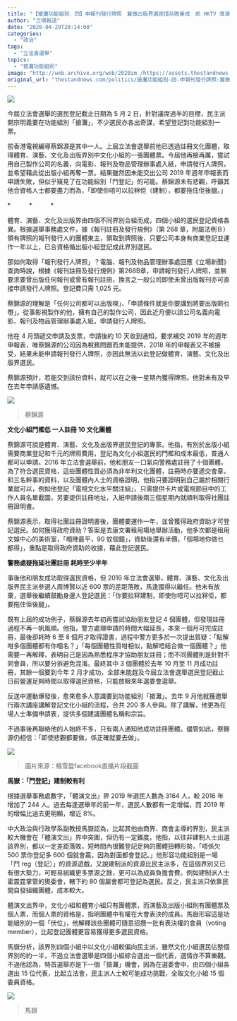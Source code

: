 ```yaml
---
title: "【搶灘功能組別．四】申報刊發行牌照　冀做出版界選民惜功敗垂成　前 HKTV 導演：悲觀都要做"
author: "立場報道"
date: "2020-04-29T20:14:00"
categories:
  - "政治"
tags:
  - "立法會選舉"
topics:
  - "搶灘功能組別"
image: "http://web.archive.org/web/2020im_/https://assets.thestandnews.com/media/photos/20200429-1820copy_u4222.png"
original_url: "thestandnews.com/politics/搶灘功能組別-四-申報刊發行牌照-冀做出版界選民惜功敗垂成-前-hktv-導演-悲觀都要做"
---
```

![](http://web.archive.org/web/2020im_/https://assets.thestandnews.com/media/photos/20200429-1820copy_u4222.png)

今屆立法會選舉的選民登記截止日期為 5 月 2 日，針對議席過半的目標，民主派開宗明義要在功能組別「搶灘」，不少選民亦各出奇謀，希望登記到功能組別一票。

前香港電視編導蔡錦源是其中一人。上屆立法會選舉前他已透過註冊文化團體，取得體育、演藝、文化及出版界別中文化小組的一張團體票。今屆他再接再厲，嘗試用自己製作公司的名義，向電影、報刊及物品管理辦事處入紙，申請發行人牌照，並希望藉此從出版小組再奪一票。結果雖然因未能交出公司 2019 年週年申報表而申請失敗，但似乎窺見了在功能組別「鬥登記」的可能。蔡錦源未有悲觀，呼籲其他合資格人士都要盡力而為，「即使你唔可以拉冧佢（建制），都要拖住佢後腿。」

\*　　　\*　　　\*

體育、演藝、文化及出版界由四個不同界別合組而成，四個小組的選民登記資格各異。根據選舉事務處文件，據《報刊註冊及發行規例》（第 268 章，附屬法例Ｂ）領有牌照的報刊發行人的團體東主，領取到牌照後，只要公司本身有商業登記並運作一年以上，已合資格循出版小組登記成此界別選民。

那如何取得「報刊發行人牌照」？電腦、報刊及物品管理辦事處回應《立場新聞》查詢時說，根據《報刊註冊及發行規例》第268B章，申請報刊發行人牌照，並無要求要曾出版任何報刊或曾有報刊註冊，換言之一般公司即使未曾出版報刊亦可直接申請發行人牌照。登記費只需 1,025 元。

蔡錦源的理解是「任何公司都可以出版㗎」、「申請條件就是你要講到將要出版啲乜嘢」。從事影視製作的他，擁有自己的製作公司，因此近月便以該公司名義向電影、報刊及物品管理辦事處入紙，申請發行人牌照。

他在 4 月頭遞交申請及支票，申請後約 10 天收到通知，要求補交 2019 年的週年申報表，唯蔡錦源的公司因為稅務問題而未能提供，2018 年的申報表又不被接受，結果未能申請報刊發行人牌照，亦因此無法以此登記做體育、演藝、文化及出版界選民。

蔡錦源預計，若能交到該份資料，就可以在之後一星期內獲得牌照。他對未有及早在去年申請感遺憾。

![](http://web.archive.org/web/2020im_/https://assets.thestandnews.com/media/photos/93045173_10220031808537948_4375175814547767296_o_HOUoq.jpg)
> 蔡錦源

**文化小組門檻低 一人註冊 10 文化團體**

蔡錦源可說是體育、演藝、文化及出版界選民登記的專家。他指，有別於出版小組需要商業登記和千元的牌照費用，登記為文化小組選民的門檻和成本最低，普通人都可以申請。2016 年立法會選舉前，他和朋友一口氣向警務處註冊了十個團體。為了符合選民資格，這些團體性質必須為非牟利文化團體，註冊時亦要遞交會章，和三名幹事的資料，以及團體內人士的資格證明，他指只要證明到自己屬於相關行業就可以，例如他登記「電視文化水平關注組」，只需提供卡片或電視節目中的工作人員名單截圖，另要提供註冊地址，入紙申請後兩三個星期內就順利取得社團註冊證明書。

蔡錦源表示，取得社團註冊證明書後，團體要運作一年，並曾獲得政府資助才可登記選民。如何獲得政府資助？答案是去康文署租用場地舉辦活動，他多次都是租用文娛中心的美術室，「嗰陣最平，90 蚊個鐘」，資助後還有半價，「個場地你做乜都得」，重點是取得政府資助的收據，藉此登記選民。

**警務處疑拖延社團註冊 耗時至少半年**

事後他和朋友成功取得選民資格，但 2016 年立法會選舉，體育、演藝、文化及出版界民主派參選人周博賢以近 600 票的差距落敗，馬逢國得以繼任。他未有放棄，選舉後繼續鼓勵身邊人登記選民：「你要拉冧建制，即使你唔可以拉冧佢，都要拖住佢後腿」。

既有上屆的成功例子，蔡錦源去年初再嘗試協助朋友登記 4 個團體，但發現註冊過程不再一帆風順。他指，警方處理申請的時間大幅延長，本來一個月可完成註冊，最後卻耗時 6 至 8 個月才取得證書，過程中警方更多於一次提出質疑：「點解咁多個團體都有你嗰名？」「每個團體性質咁相似，點解唔結合做一個團體？」他需要一再解釋，表明自己是因為熟悉程序才協助朋友註冊；而不同團體則是針對不同會員，所以要分拆避免混淆。最終其中 3 個團體於去年 10 月至 11 月成功註冊，其餘一個要到今年 2 月才成功，全部未能趕及今屆立法會選舉選民登記截止日前營運足夠時間以取得選民資格，只能放眼來年選委會選舉。

反送中運動爆發後，愈來愈多人意識要到功能組別「搶灘」。去年 9 月他就獲邀舉行兩次講座講解登記文化小組的流程，合共 200 多人參與。除了講解，他更為在場人士準備申請表，提供多個建議團體名稱和宗旨。

不過事後再聯絡他的人始終不多，只有兩人通知他成功註冊團體。儘管如此，蔡錦源仍相信：「即使悲觀都要做，係正確就要去做」。

![](http://web.archive.org/web/2020im_/https://assets.thestandnews.com/media/photos/art_xSEC5.png)
> 圖片來源：楊雪盈facebook直播片段截圖

**馬嶽：「鬥登記」建制較有利** 

根據選舉事務處數字，「體演文出」界 2019 年選民人數為 3164 人，較 2016 年增加了 244 人。過去每逢選舉年的前一年，選民人數都有一定增幅，而 2019 年的增幅比過去更明顯，增近 8%。

中大政治與行政學系副教授馬嶽認為，比起其他由商界、商會主導的界別，民主派較大機會在「體演文出」界中突圍，但仍有一定難度。他指，以往非建制人士出選該界別，都以一定差距落敗，短時間內很難登記足夠的團體扭轉形勢，「唔係欠 500 票你登記多 600 個就會贏，因為對面都會登記。」他形容功能組別是一場「鬥 reg（登記）」的資源遊戲，又說建制派的資源比民主派多，在這個界別又已有很大勢力，可輕易組織更多票源之餘，更可以為成員負擔會費。例如建制派人士霍震霆掌管的奧委會，轄下約 80 個屬會都可登記為選民。反之，民主派只依靠民間自發組織團體，成本較大。

體演文出界中，文化小組和體育小組只有團體票，而演藝及出版小組則有團體票及個人票，而個人票的資格是，指明團體中有權在大會表決的成員。馬嶽形容這是功能組別的一個「伏位」，他解釋該些團體可隨意招攬一批有表決權的會員（voting member），比起登記團體更容易獲得更多選民資格。

馬嶽分析，該界別四個小組中以文化小組較偏向民主派，雖然文化小組選民佔整個界別的約一半，不過立法會選舉是四個小組綜合選出一個代表，選情亦不算樂觀。不過他認為，特首選舉亦是下一個「搶灘」機會，因為在選委會中，由四個小組各選出 15 位代表，比起立法會，民主派人士較可能成功挑戰，全取文化小組 15 個委員資格。

![](http://web.archive.org/web/2020im_/https://assets.thestandnews.com/media/photos/ma_eAvNG.png)
> 馬嶽